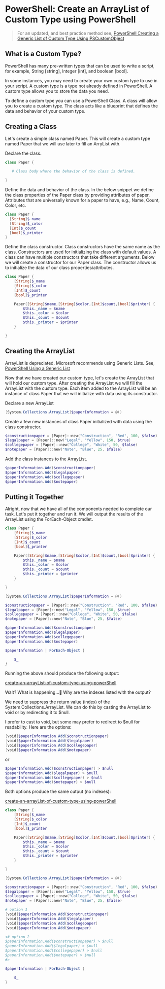 # PowerShell: Create an ArrayList of Custom Type using PowerShell

> For an updated, and best practice method see, [PowerShell Creating a Generic List of Custom Type Using PSCustomObject](PowerShell%20Creating%20a%20Generic%20List%20of%20Custom%20Type%20Using%20PSCustomObject.md)

## What is a Custom Type?

PowerShell has many pre-written types that can be used to write a script, for example, String [string], Integer [int], and boolean [bool].

In some instances, you may need to create your own custom type to use in your script. A custom type is a type not already defined in PowerShell. A custom type allows you to store the data you need.

To define a custom type you can use a PowerShell Class. A class will allow you to create a custom type. The class acts like a blueprint that defines the data and behavior of your custom type.

## Creating a Class

Let's create a simple class named Paper. This will create a custom type named Paper that we will use later to fill an ArryList with.

Declare the class.

```powershell
class Paper {
 
   # Class body where the behavior of the class is defined.

}
```

Define the data and behavior of the class. In the below snippet we define the class properties of the Paper class by providing attributes of paper. Attributes that are universally known for a paper to have, e.g., Name, Count, Color, etc.

```powershell
class Paper {
  [String]$_name
  [String]$_color
  [Int]$_count
  [bool]$_printer
}
```

Define the class constructor. Class constructors have the same name as the class. Constructors are used for initializing the class with default values. A class can have multiple constructors that take different arguments. Below we will create a constructor for our Paper class. The constructor allows us to initialize the data of our class properties/attributes.

```powershell
class Paper {
    [String]$_name
    [String]$_color
    [Int]$_count
    [bool]$_printer

    Paper([String]$name,[String]$color,[Int]$count,[bool]$printer) {
        $this._name = $name
        $this._color = $color
        $this._count = $count
        $this._printer = $printer
    }

}
```

## Creating the ArrayList

ArrayList is depreciated, Microsoft recommends using Generic Lists. See, [PowerShell Using a Generic List](PowerShell%20Using%20a%20Generic%20List.md)

Now that we have created our custom type, let's create the ArrayList that will hold our custom type. After creating the ArrayList we will fill the ArrayList with the custom type. Each item added to the ArrayList will be an instance of class Paper that we will initialize with data using its constructor.

Declare a new ArrayList

```powershell
[System.Collections.ArrayList]$paperInformation = @()
```

Create a few new instances of class Paper initialized with data using the class constructor.

```powershell
$constructionpaper = [Paper]::new("Construction", "Red", 100, $false)
$legalpaper = [Paper]::new("Legal", "Yellow", 150, $true)
$collegepaper = [Paper]::new("College", "White", 50, $false)
$notepaper = [Paper]::new("Note", "Blue", 25, $false)
```

Add the class instances to the ArrayList.

```powershell
$paperInformation.Add($constructionpaper)
$paperInformation.Add($legalpaper)
$paperInformation.Add($collegepaper)
$paperInformation.Add($notepaper)
```

## Putting it Together

Alright, now that we have all of the components needed to complete our task. Let's put it together and run it. We will output the results of the ArrayList using the ForEach-Object cmdlet.

```powershell
class Paper {
    [String]$_name
    [String]$_color
    [Int]$_count
    [bool]$_printer

    Paper([String]$name,[String]$color,[Int]$count,[bool]$printer) {
        $this._name = $name
        $this._color = $color
        $this._count = $count
        $this._printer = $printer
    }

}

[System.Collections.ArrayList]$paperInformation = @()

$constructionpaper = [Paper]::new("Construction", "Red", 100, $false)
$legalpaper = [Paper]::new("Legal", "Yellow", 150, $true)
$collegepaper = [Paper]::new("College", "White", 50, $false)
$notepaper = [Paper]::new("Note", "Blue", 25, $false)

$paperInformation.Add($constructionpaper)
$paperInformation.Add($legalpaper)
$paperInformation.Add($collegepaper)
$paperInformation.Add($notepaper)

$paperInformation | ForEach-Object {

    $_
}
```

Running the above should produce the following output:

[create-an-arrayList-of-custom-type-using-powerShell](../Media/create-an-arraylist-of-custom-type-using-powerShell/create-an-arrayList-of-custom-type-using-powerShell.png)

Wait? What is happening...🤔 Why are the indexes listed with the output?

We need to suppress the return value (index) of the System.Collections.ArrayList. We can do this by casting the ArrayList to void or by redirecting it to $null.

I prefer to cast to void, but some may prefer to redirect to $null for readability. Here are the options:

```powershell
[void]$paperInformation.Add($constructionpaper)
[void]$paperInformation.Add($legalpaper)
[void]$paperInformation.Add($collegepaper)
[void]$paperInformation.Add($notepaper)
```

or

```powershell
$paperInformation.Add($constructionpaper) > $null
$paperInformation.Add($legalpaper) > $null
$paperInformation.Add($collegepaper) > $null
$paperInformation.Add($notepaper) > $null
```

Both options produce the same output (no indexes):

[create-an-arrayList-of-custom-type-using-powerShell](../Media/create-an-arraylist-of-custom-type-using-powerShell/create-an-arrayList-of-custom-type-using-powerShell0.png)


```powershell
class Paper {
    [String]$_name
    [String]$_color
    [Int]$_count
    [bool]$_printer

    Paper([String]$name,[String]$color,[Int]$count,[bool]$printer) {
        $this._name = $name
        $this._color = $color
        $this._count = $count
        $this._printer = $printer
    }

}

[System.Collections.ArrayList]$paperInformation = @()

$constructionpaper = [Paper]::new("Construction", "Red", 100, $false)
$legalpaper = [Paper]::new("Legal", "Yellow", 150, $true)
$collegepaper = [Paper]::new("College", "White", 50, $false)
$notepaper = [Paper]::new("Note", "Blue", 25, $false)

# option 1
[void]$paperInformation.Add($constructionpaper)
[void]$paperInformation.Add($legalpaper)
[void]$paperInformation.Add($collegepaper)
[void]$paperInformation.Add($notepaper)

<# option 2
$paperInformation.Add($constructionpaper) > $null
$paperInformation.Add($legalpaper) > $null
$paperInformation.Add($collegepaper) > $null
$paperInformation.Add($notepaper) > $null
#>

$paperInformation | ForEach-Object {

    $_
}
```
